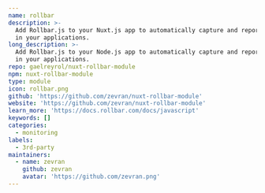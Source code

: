 ```yaml
---
name: rollbar
description: >-
  Add Rollbar.js to your Nuxt.js app to automatically capture and report errors
  in your applications.
long_description: >-
  Add Rollbar.js to your Node.js app to automatically capture and report errors
  in your applications.
repo: gaelreyrol/nuxt-rollbar-module
npm: nuxt-rollbar-module
type: module
icon: rollbar.png
github: 'https://github.com/zevran/nuxt-rollbar-module'
website: 'https://github.com/zevran/nuxt-rollbar-module'
learn_more: 'https://docs.rollbar.com/docs/javascript'
keywords: []
categories:
  - monitoring
labels:
  - 3rd-party
maintainers:
  - name: zevran
    github: zevran
    avatar: 'https://github.com/zevran.png'
---
```

